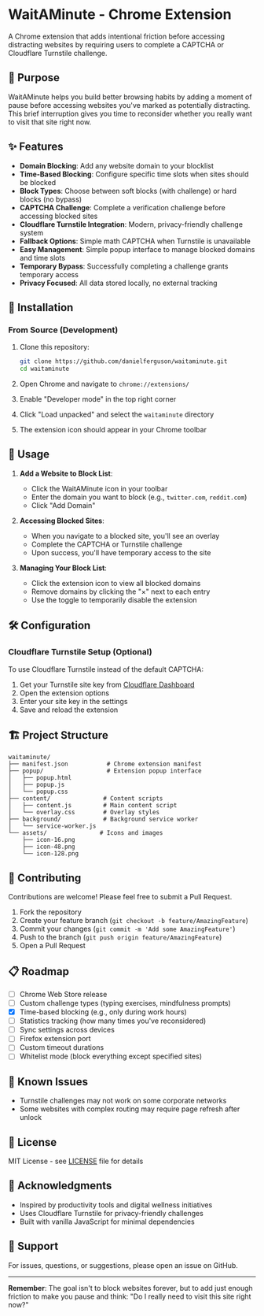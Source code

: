 # WaitAMinute - Chrome Extension

A Chrome extension that adds intentional friction before accessing distracting websites by requiring users to complete a CAPTCHA or Cloudflare Turnstile challenge.

## 🎯 Purpose

WaitAMinute helps you build better browsing habits by adding a moment of pause before accessing websites you've marked as potentially distracting. This brief interruption gives you time to reconsider whether you really want to visit that site right now.

## ✨ Features

- **Domain Blocking**: Add any website domain to your blocklist
- **Time-Based Blocking**: Configure specific time slots when sites should be blocked
- **Block Types**: Choose between soft blocks (with challenge) or hard blocks (no bypass)
- **CAPTCHA Challenge**: Complete a verification challenge before accessing blocked sites
- **Cloudflare Turnstile Integration**: Modern, privacy-friendly challenge system
- **Fallback Options**: Simple math CAPTCHA when Turnstile is unavailable
- **Easy Management**: Simple popup interface to manage blocked domains and time slots
- **Temporary Bypass**: Successfully completing a challenge grants temporary access
- **Privacy Focused**: All data stored locally, no external tracking

## 🚀 Installation

### From Source (Development)

1. Clone this repository:
   ```bash
   git clone https://github.com/danielferguson/waitaminute.git
   cd waitaminute
   ```

2. Open Chrome and navigate to `chrome://extensions/`

3. Enable "Developer mode" in the top right corner

4. Click "Load unpacked" and select the `waitaminute` directory

5. The extension icon should appear in your Chrome toolbar

## 📖 Usage

1. **Add a Website to Block List**:
   - Click the WaitAMinute icon in your toolbar
   - Enter the domain you want to block (e.g., `twitter.com`, `reddit.com`)
   - Click "Add Domain"

2. **Accessing Blocked Sites**:
   - When you navigate to a blocked site, you'll see an overlay
   - Complete the CAPTCHA or Turnstile challenge
   - Upon success, you'll have temporary access to the site

3. **Managing Your Block List**:
   - Click the extension icon to view all blocked domains
   - Remove domains by clicking the "×" next to each entry
   - Use the toggle to temporarily disable the extension

## 🛠️ Configuration

### Cloudflare Turnstile Setup (Optional)

To use Cloudflare Turnstile instead of the default CAPTCHA:

1. Get your Turnstile site key from [Cloudflare Dashboard](https://dash.cloudflare.com/sign-up/turnstile)
2. Open the extension options
3. Enter your site key in the settings
4. Save and reload the extension

## 🏗️ Project Structure

```
waitaminute/
├── manifest.json           # Chrome extension manifest
├── popup/                  # Extension popup interface
│   ├── popup.html
│   ├── popup.js
│   └── popup.css
├── content/               # Content scripts
│   ├── content.js         # Main content script
│   └── overlay.css        # Overlay styles
├── background/            # Background service worker
│   └── service-worker.js
└── assets/               # Icons and images
    ├── icon-16.png
    ├── icon-48.png
    └── icon-128.png
```

## 🤝 Contributing

Contributions are welcome! Please feel free to submit a Pull Request.

1. Fork the repository
2. Create your feature branch (`git checkout -b feature/AmazingFeature`)
3. Commit your changes (`git commit -m 'Add some AmazingFeature'`)
4. Push to the branch (`git push origin feature/AmazingFeature`)
5. Open a Pull Request

## 📋 Roadmap

- [ ] Chrome Web Store release
- [ ] Custom challenge types (typing exercises, mindfulness prompts)
- [x] Time-based blocking (e.g., only during work hours)
- [ ] Statistics tracking (how many times you've reconsidered)
- [ ] Sync settings across devices
- [ ] Firefox extension port
- [ ] Custom timeout durations
- [ ] Whitelist mode (block everything except specified sites)

## 🐛 Known Issues

- Turnstile challenges may not work on some corporate networks
- Some websites with complex routing may require page refresh after unlock

## 📄 License

MIT License - see [LICENSE](LICENSE) file for details

## 🙏 Acknowledgments

- Inspired by productivity tools and digital wellness initiatives
- Uses Cloudflare Turnstile for privacy-friendly challenges
- Built with vanilla JavaScript for minimal dependencies

## 📧 Support

For issues, questions, or suggestions, please open an issue on GitHub.

---

**Remember**: The goal isn't to block websites forever, but to add just enough friction to make you pause and think: "Do I really need to visit this site right now?"